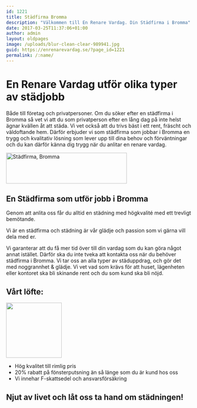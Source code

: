 ```yaml
---
id: 1221
title: Städfirma Bromma
description: "Välkommen till En Renare Vardag. Din Städfirma i Bromma"
date: 2017-03-25T11:37:06+01:00
author: admin
layout: oldpages
image: /uploads/blur-clean-clear-989941.jpg
guid: https://enrenarevardag.se/?page_id=1221
permalink: /:name/
---
```

# En Renare Vardag utför olika typer av städjobb

Både till företag och privatpersoner. Om du söker efter en städfirma i Bromma så vet vi att du som privatperson efter en lång dag på inte helst ägnar kvällen åt att städa. Vi vet också att du trivs bäst i ett rent, fräscht och väldoftande hem. Därför erbjuder vi som städfirma som jobbar i Bromma en trygg och kvalitativ lösning som lever upp till dina behov och förväntningar och du kan därför känna dig trygg när du anlitar en renare vardag.

  <a href="https://enrenarevardag.se/pris/"><img class="alignnone wp-image-1227" src="https://enrenarevardag.se/wp-content/uploads/2017/03/En-Rensare-Pris-300x77.png" alt="Städfirma, Bromma " width="328" height="84" srcset="https://enrenarevardag.se/wp-content/uploads/2017/03/En-Rensare-Pris-300x77.png 300w, https://enrenarevardag.se/wp-content/uploads/2017/03/En-Rensare-Pris-768x197.png 768w, https://enrenarevardag.se/wp-content/uploads/2017/03/En-Rensare-Pris-1024x262.png 1024w, https://enrenarevardag.se/wp-content/uploads/2017/03/En-Rensare-Pris.png 1354w" sizes="(max-width: 328px) 100vw, 328px" /></a>

## En Städfirma som utför jobb i Bromma

Genom att anlita oss får du alltid en städning med högkvalité med ett trevligt bemötande.

Vi är en städfirma och städning är vår glädje och passion som vi gärna vill dela med er.

Vi garanterar att du få mer tid över till din vardag som du kan göra något annat istället. Därför ska du inte tveka att kontakta oss när du behöver städfirma i Bromma. Vi tar oss an alla typer av städuppdrag, och gör det med noggrannhet & glädje. Vi vet vad som krävs för att huset, lägenheten eller kontoret ska bli skinande rent och du som kund ska bli nöjd.

## Vårt löfte:
<img class="alignnone size-full wp-image-83" src="https://enrenarevardag.se/wp-content/uploads/2016/05/nkg.png" alt="" width="151" height="150" srcset="https://enrenarevardag.se/wp-content/uploads/2016/05/nkg.png 151w, https://enrenarevardag.se/wp-content/uploads/2016/05/nkg-150x150.png 150w, https://enrenarevardag.se/wp-content/uploads/2016/05/nkg-125x125.png 125w" sizes="(max-width: 151px) 100vw, 151px" />

* Hög kvalitet till rimlig pris
* 20% rabatt på fönsterputsning än så länge som du är kund hos oss
* Vi innehar F-skattsedel och ansvarsförsäkring

## Njut av livet och låt oss ta hand om städningen!
